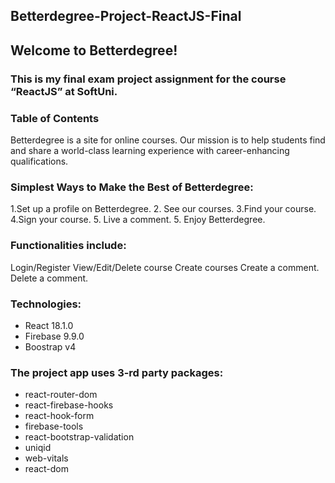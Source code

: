 
## Betterdegree-Project-ReactJS-Final

## Welcome to Betterdegree!
### This is my final exam project assignment for the course “ReactJS” at SoftUni.

### Table of Contents
Betterdegree is a site for online courses. Our mission is to help students find and share a world-class learning experience with career-enhancing qualifications.

### Simplest Ways to Make the Best of Betterdegree:
1.Set up a profile on Betterdegree.
2. See our courses.
3.Find your course.
4.Sign your course.
5. Live a comment.
5. Enjoy Betterdegree.

### Functionalities include:
Login/Register
View/Edit/Delete course
Create courses
Create a comment.
Delete a comment.


### Technologies:
* React 18.1.0
* Firebase 9.9.0
* Boostrap v4

### The project app uses 3-rd party packages:
*	react-router-dom
*	react-firebase-hooks
*	react-hook-form
*	firebase-tools
*	react-bootstrap-validation
*	uniqid
*	web-vitals
*	react-dom


